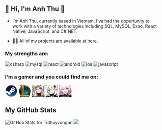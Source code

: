 ## 👋 Hi, I'm Anh Thu 👋

- I’m Anh Thu, currently based in Vietnam. I’ve had the opportunity to work with a variety of technologies including SQL, MySQL, Expo, React Native, JavaScript, and C#.NET.

- 👨‍💻 All of my projects are available at [here](https://github.com/Tuthuyvongan?tab=repositories).

### My strengths are:

<p align="left"> 
<a> <img src="https://icongr.am/devicon/csharp-original.svg?size=50&color=currentColor" alt="csharp"/> </a> 
<a> <img src="https://icongr.am/devicon/mysql-original.svg?size=50&color=currentColor" alt="mysql"/> </a> 
<a> <img src="https://icongr.am/devicon/react-original-wordmark.svg?size=50&color=currentColor" alt="react"/> </a> 
<a> <img src="https://icongr.am/devicon/android-original-wordmark.svg?size=50&color=currentColor" alt="android"/> </a>
<a> <img src="https://icongr.am/devicon/apple-original.svg?size=50&color=currentColor" alt="ios"/> </a> 
<a> <img src="https://icongr.am/devicon/javascript-original.svg?size=50&color=currentColor" alt="javascript"/> </a>

### I'm a gamer and you could find me on:

<a href="<your-steam-profile-link>" target="blank"><img align="center" src="https://github.com/Tuthuyvongan/Tuthuyvongan/blob/main/Icons/steam.png" height="40" /></a>
<a href="<your-league-of-legends-profile-link>" target="blank"><img align="center" src="https://github.com/Tuthuyvongan/Tuthuyvongan/blob/main/Icons/leagueoflegends.png" height="40" /></a>
<a href="<your-valorant-profile-link>" target="blank"><img align="center" src="https://github.com/Tuthuyvongan/Tuthuyvongan/blob/main/Icons/honkai.png" height="40" /></a>
<a href="<your-genshin-profile-link>" target="blank"><img align="center" src="https://github.com/Tuthuyvongan/Tuthuyvongan/blob/main/Icons/genshin.png" height="40" /></a>
<a href="<your-honkai-profile-link>" target="blank"><img align="center" src="https://github.com/Tuthuyvongan/Tuthuyvongan/blob/main/Icons/starrail.png" height="40" /></a>

## My GitHub Stats

<img src="https://github-readme-stats.vercel.app/api?username=Tuthuyvongan&show_icons=true&include_all_commits=true&count_private=true&theme=jolly&layout=compact" alt="GitHub Stats for Tuthuyvongan" width="700">

<img src="https://github-readme-streak-stats.herokuapp.com?user=Tuthuyvongan&theme=jolly" width="700">
